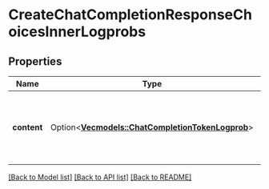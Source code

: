 # CreateChatCompletionResponseChoicesInnerLogprobs

## Properties

Name | Type | Description | Notes
------------ | ------------- | ------------- | -------------
**content** | Option<[**Vec<models::ChatCompletionTokenLogprob>**](ChatCompletionTokenLogprob.md)> | A list of message content tokens with log probability information. | 

[[Back to Model list]](../README.md#documentation-for-models) [[Back to API list]](../README.md#documentation-for-api-endpoints) [[Back to README]](../README.md)


